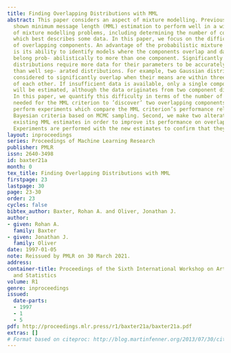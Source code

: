 ```yaml
---
title: Finding Overlapping Distributions with MML
abstract: This paper considers an aspect of mixture modelling. Previous studies have
  shown minimum message length (MML) estimation to perform well in a wide variety
  of mixture modelling problems, including determining the number of com- ponents
  which best describes some data. In this paper, we focus on the difficult problem
  of overlapping components. An advantage of the probabilistic mixture modelling approach
  is its ability to identify models where the components overlap and data items can
  belong prob- abilistically to more than one component. Significantly overlapping
  distributions require more data for their parameters to be accurately estimated
  than well sep- arated distributions. For example, two Gaussian distributions are
  considered to significantly overlap when their means are within three standard deviations
  of each other. If insufficient data is available, only a single component distribution
  will be estimated, although the data originates from two component distributions.
  In this paper, we quantify this difficulty in terms of the number of data items
  needed for the MML criterion to ’discover’ two overlapping components. First, we
  perform experiments which compare the MML criterion’s performance relative to other
  Bayesian criteria based on MCMC sampling. Second, we make two alterations to the
  existing MML estimates in order to improve its performance on overlapping distributions.
  Experiments are performed with the new estimates to confirm that they are effective.
layout: inproceedings
series: Proceedings of Machine Learning Research
publisher: PMLR
issn: 2640-3498
id: baxter21a
month: 0
tex_title: Finding Overlapping Distributions with MML
firstpage: 23
lastpage: 30
page: 23-30
order: 23
cycles: false
bibtex_author: Baxter, Rohan A. and Oliver, Jonathan J.
author:
- given: Rohan A.
  family: Baxter
- given: Jonathan J.
  family: Oliver
date: 1997-01-05
note: Reissued by PMLR on 30 March 2021.
address:
container-title: Proceedings of the Sixth International Workshop on Artificial Intelligence
  and Statistics
volume: R1
genre: inproceedings
issued:
  date-parts:
  - 1997
  - 1
  - 5
pdf: http://proceedings.mlr.press/r1/baxter21a/baxter21a.pdf
extras: []
# Format based on citeproc: http://blog.martinfenner.org/2013/07/30/citeproc-yaml-for-bibliographies/
---
```

